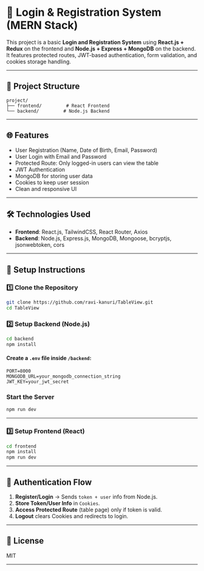 # 🔐 Login & Registration System (MERN Stack)

This project is a basic **Login and Registration System** using **React.js + Redux** on the frontend and **Node.js + Express + MongoDB** on the backend. It features protected routes, JWT-based authentication, form validation, and cookies storage handling.

---

## 📁 Project Structure

```
project/
├── frontend/         # React Frontend
└── backend/         # Node.js Backend
```

---

## 🌐 Features

- User Registration (Name, Date of Birth, Email, Password)
- User Login with Email and Password
- Protected Route: Only logged-in users can view the table
- JWT Authentication
- MongoDB for storing user data
- Cookies to keep user session
- Clean and responsive UI

---

## 🛠️ Technologies Used

- **Frontend**: React.js, TailwindCSS, React Router, Axios
- **Backend**: Node.js, Express.js, MongoDB, Mongoose, bcryptjs, jsonwebtoken, cors

---

## 🔧 Setup Instructions

### 1️⃣ Clone the Repository

```bash
git clone https://github.com/ravi-kanuri/TableView.git
cd TableView
```

### 2️⃣ Setup Backend (Node.js)

```bash
cd backend
npm install
```

#### Create a `.env` file inside `/backend`:

```env
PORT=8000
MONGODB_URL=your_mongodb_connection_string
JWT_KEY=your_jwt_secret
```

### Start the Server

```bash
npm run dev
```

---

### 3️⃣ Setup Frontend (React)

```bash
cd frontend
npm install
npm run dev
```

---




## 🧠 Authentication Flow

1. **Register/Login** -> Sends `token + user` info from Node.js.
2. **Store Token/User Info** in `Cookies`.
3. **Access Protected Route** (table page) only if token is valid.
4. **Logout** clears Cookies and redirects to login.

---



## 🧾 License

MIT

---
